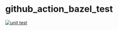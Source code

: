 # github_action_bazel_test

[![unit test](https://github.com/hotsuyuki/github_action_bazel_test/actions/workflows/ci.yml/badge.svg)](https://github.com/hotsuyuki/github_action_bazel_test/actions/workflows/ci.yml)
